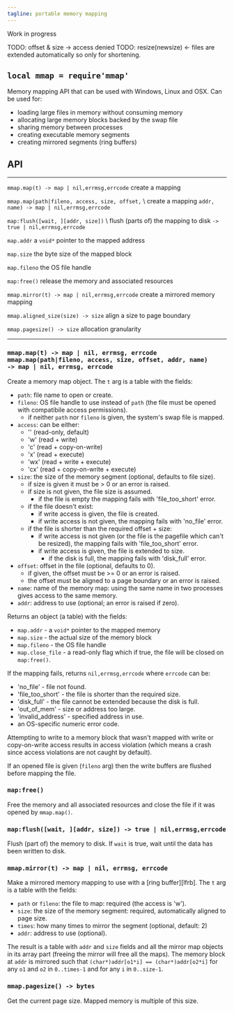 ```yaml
---
tagline: portable memory mapping
---
```


<warn>Work in progress</warn>

TODO: offset & size -> access denied
TODO: resize(newsize) <- files are extended automatically so only for shortening.


## `local mmap = require'mmap'`

Memory mapping API that can be used with Windows, Linux and OSX.
Can be used for:

  * loading large files in memory without consuming memory
  * allocating large memory blocks backed by the swap file
  * sharing memory between processes
  * creating executable memory segments
  * creating mirrored segments (ring buffers)


## API

------------------------------------------------- --------------------------------------------
`mmap.map(t) -> map | nil,errmsg,errcode`         create a mapping

`mmap.map(path|fileno, access, size, offset,` \   create a mapping
`addr, name) -> map | nil,errmsg,errcode`

`map:flush([wait, ][addr, size])` \               flush (parts of) the mapping to disk
`-> true | nil,errmsg,errcode`

`map.addr`                                        a `void*` pointer to the mapped address

`map.size`                                        the byte size of the mapped block

`map.fileno`                                      the OS file handle

`map:free()`                                      release the memory and associated resources

`mmap.mirror(t) -> map | nil,errmsg,errcode`      create a mirrored memory mapping

`mmap.aligned_size(size) -> size`                 align a size to page boundary

`mmap.pagesize() -> size`                         allocation granularity
------------------------------------------------- --------------------------------------------

### `mmap.map(t) -> map | nil, errmsg, errcode` <br> `mmap.map(path|fileno, access, size, offset, addr, name)` <br> `-> map | nil, errmsg, errcode`

Create a memory map object. The `t` arg is a table with the fields:

* `path`: file name to open or create.
* `fileno`: OS file handle to use instead of `path` (the file must be opened
	with compatibile access permissions).
	* if neither `path` nor `fileno` is given, the system's swap file is mapped.
* `access`: can be either:
	* '' (read-only, default)
	* 'w' (read + write)
	* 'c' (read + copy-on-write)
	* 'x' (read + execute)
	* 'wx' (read + write + execute)
	* 'cx' (read + copy-on-write + execute)
* `size`: the size of the memory segment (optional, defaults to file size).
	* if size is given it must be > 0 or an error is raised.
	* if size is not given, the file size is assumed.
		* if the file is empty the mapping fails with 'file_too_short' error.
	* if the file doesn't exist:
		* if write access is given, the file is created.
		* if write access is not given, the mapping fails with 'no_file' error.
	* if the file is shorter than the required offset + size:
		* if write access is not given (or the file is the pagefile which
		can't be resized), the mapping fails with 'file_too_short' error.
		* if write access is given, the file is extended to size.
			* if the disk is full, the mapping fails with 'disk_full' error.
* `offset`: offset in the file (optional, defaults to 0).
	* if given, the offset must be >= 0 or an error is raised.
	* the offset must be aligned to a page boundary or an error is raised.
* `name`: name of the memory map: using the same name in two processes gives
access to the same memory.
* `addr`: address to use (optional; an error is raised if zero).

Returns an object (a table) with the fields:

* `map.addr` - a `void*` pointer to the mapped memory
* `map.size` - the actual size of the memory block
* `map.fileno` - the OS file handle
* `map.close_file` - a read-only flag which if true, the file will be closed
on `map:free()`.

If the mapping fails, returns `nil,errmsg,errcode` where `errcode` can be:

* 'no_file' - file not found.
* 'file_too_short' - the file is shorter than the required size.
* 'disk_full' - the file cannot be extended because the disk is full.
* 'out_of_mem' - size or address too large.
* 'invalid_address' - specified address in use.
* an OS-specific numeric error code.

Attempting to write to a memory block that wasn't mapped with write or
copy-on-write access results in access violation (which means a crash
since access violations are not caught by default).

If an opened file is given (`fileno` arg) then the write buffers are flushed
before mapping the file.


### `map:free()`

Free the memory and all associated resources and close the file
if it was opened by `mmap.map()`.


### `map:flush([wait, ][addr, size]) -> true | nil,errmsg,errcode`

Flush (part of) the memory to disk.
If `wait` is true, wait until the data has been written to disk.


### `mmap.mirror(t) -> map | nil, errmsg, errcode`

Make a mirrored memory mapping to use with a [ring buffer][lfrb].
The `t` arg is a table with the fields:

* `path` or `fileno`: the file to map: required (the access is 'w').
* `size`: the size of the memory segment: required, automatically aligned
to page size.
* `times`: how many times to mirror the segment (optional, default: 2)
* `addr`: address to use (optional).

The result is a table with `addr` and `size` fields and all the mirror map
objects in its array part (freeing the mirror will free all the maps).
The memory block at `addr` is mirrored such that
`(char*)addr[o1*i] == (char*)addr[o2*i]` for any `o1` and `o2` in
`0..times-1` and for any `i` in `0..size-1`.


### `mmap.pagesize() -> bytes`

Get the current page size. Mapped memory is multiple of this size.
